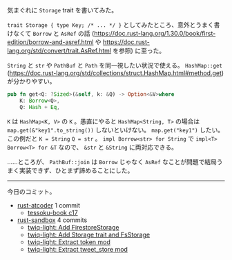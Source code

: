 気まぐれに `Storage` trait を書いてみた。

`trait Storage { type Key; /* ... */ }` としてみたところ、意外とうまく書けなくて `Borrow` と `AsRef` の話 (<https://doc.rust-lang.org/1.30.0/book/first-edition/borrow-and-asref.html> や <https://doc.rust-lang.org/std/convert/trait.AsRef.html> を参照) に至った。

`String` と `str` や `PathBuf` と `Path` を同一視したい状況で使える。 `HashMap::get` (<https://doc.rust-lang.org/std/collections/struct.HashMap.html#method.get>) が分かりやすい。

```rust
pub fn get<Q: ?Sized>(&self, k: &Q) -> Option<&V>where
    K: Borrow<Q>,
    Q: Hash + Eq,
```

`K` は `HashMap<K, V>` の `K` 。愚直にやると `HashMap<String, T>` の場合は `map.get(&"key1".to_string())` しないといけない。 `map.get("key1")` したい。
この例だと `K = String` `Q = str` 。 `impl Borrow<str> for String` で `impl<T> Borrow<T> for &T` なので、 `&str` と `&String` に両対応できる。

……ところが、 `PathBuf::join` は `Borrow` じゃなく `AsRef` なことが問題で結局うまく実装できず、ひとまず諦めることにした。

---

今日のコミット。

- [rust-atcoder](https://github.com/bouzuya/rust-atcoder) 1 commit
  - [tessoku-book c17](https://github.com/bouzuya/rust-atcoder/commit/52fe0c330ec1d4cd7388c2cee31ece4b32c4f643)
- [rust-sandbox](https://github.com/bouzuya/rust-sandbox) 4 commits
  - [twiq-light: Add FirestoreStorage](https://github.com/bouzuya/rust-sandbox/commit/297cfdcdb85acac12637e91645ccd41fb74d52d3)
  - [twiq-light: Add Storage trait and FsStorage](https://github.com/bouzuya/rust-sandbox/commit/b094acd699bca6a84e003531d9b89823ef24a6f6)
  - [twiq-light: Extract token mod](https://github.com/bouzuya/rust-sandbox/commit/d45f207f62b7ea2419b41badf849bb9e9186101b)
  - [twiq-light: Extract tweet_store mod](https://github.com/bouzuya/rust-sandbox/commit/c154fa456e2fa1a8d836ab0616fa2553675a6062)
